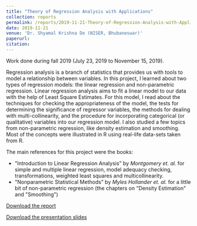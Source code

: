 ```yaml
---
title: "Theory of Regression Analysis with Applications"
collection: reports
permalink: /reports/2019-11-21-Theory-of-Regression-Analysis-with-Applications
date: 2019-11-21
venue: 'Dr. Shyamal Krishna De (NISER, Bhubaneswar)'
paperurl: 
citation: 
---
```

Work done during fall 2019 (July 23, 2019 to November 15, 2019).

Regression analysis is a branch of statistics that provides us with tools to model a relationship between variables. In this project, I learned about two types of regression models: the linear regression and non-parametric regression. Linear regression analysis aims to fit a linear model to our data with the help of Least Square Estimates. For this model, I read about the techniques for checking the appropriateness of the model, the tests for determining the significance of regressor variables, the methods for dealing with multi-collinearity, and the procedure for incorporating categorical (or qualitative) variables into our regression model. I also studied a few topics from non-parametric regression, like density estimation and smoothing. Most of the concepts were illustrated in R using real-life data-sets taken from R. 

The main references for this project were the books:
* "Introduction to Linear Regression Analysis" by *Montgomery et. al.* for simple and multiple linear regression, model adequacy checking, transformations, weighted least squares and multicollinearity.
* "Nonparametric Statistical Methods" by *Myles Hollander et. al.* for a little bit of non-parametric regression (the chapters on "Density Estimation" and "Smoothing")

[Download the report](https://t-padma.github.io/files/M498-report_padma.pdf)

[Download the presentation slides](https://t-padma.github.io/edited-slides.pdf)
